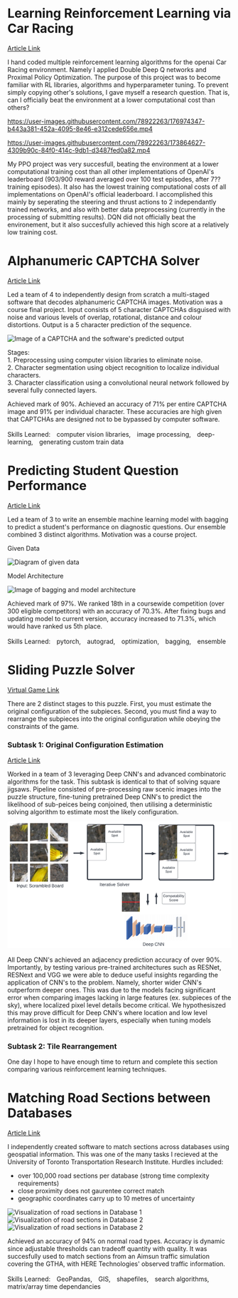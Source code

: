 &nbsp;
# Learning Reinforcement Learning via Car Racing
[Article Link](https://github.com/Ceudan/Car-Racing)

I hand coded multiple reinforcement learning algorithms for the openai Car Racing environment. Namely I applied Double Deep Q networks and Proximal Policy Optimization. The purpose of this project was to become familiar with RL libraries, algorithms and hyperparameter tuning. To prevent simply copying other's solutions, I gave myself a research question. That is, can I officially beat the environment at a lower computational cost than others?

https://user-images.githubusercontent.com/78922263/176974347-b443a381-452a-4095-8e46-e312cede656e.mp4

https://user-images.githubusercontent.com/78922263/173864627-4309b90c-84f0-414c-9db1-d3487fed0a82.mp4


My PPO project was very succesfull, beating the environment at a lower computational training cost than all other implementations of OpenAI's leaderboard (903/900 reward averaged over 100 test episodes, after 7?? training episodes). It also has the lowest training computational costs of all implementations on OpenAI's official leaderboard. I accomplished this mainly by seperating the steering and thrust actions to 2 independantly trained networks, and also with better data preprocessing (currently in the processing of submitting results). DQN did not officially beat the environement, but it also succesfully achieved this high score at a relatively low training cost.

# Alphanumeric CAPTCHA Solver
[Article Link](https://github.com/Ceudan/Alphanumeric-CAPTCHA-Solver)

Led a team of 4 to independently design from scratch a multi-staged software that decodes alphanumeric CAPTCHA images. Motivation was a course final project. Input consists of 5 character CAPTCHAs disguised with noise and various levels of overlap, rotational, distance and colour distortions. Output is a 5 character prediction of the sequence.

![Image of a CAPTCHA and the software's predicted output](images/output.png) 

Stages:
\
&#8291;1. Preprocessing using computer vision libraries to eliminate noise.
\
&#8291;2. Character segmentation using object recognition to localize individual characters.
\
&#8291;3. Character classification using a convolutional neural network followed by several fully connected layers.

Achieved mark of 90%. Achieved an accuracy of 71% per entire CAPTCHA image and 91% per individual character. These accuracies are high given that CAPTCHAs are designed not to be bypassed by computer software. 
\
\
Skills Learned: computer vision libraries, image processing, deep-learning, generating custom train data

# Predicting Student Question Performance
[Article Link](https://github.com/Ceudan/Predicting-Student-Question-Performance)

Led a team of 3 to write an ensemble machine learning model with bagging to predict a student's performance on diagnostic questions. Our ensemble combined 3 distinct algorithms. Motivation was a course project.

Given Data

![Diagram of given data](images/sparse_matrix.png)

Model Architecture

![Image of bagging and model architecture](images/Architecture.png)

Achieved mark of 97%. We ranked 18th in a coursewide competition (over 300 eligible competitors) with an accuracy of 70.3%. After fixing bugs and updating model to current version, accuracy increased to 71.3%, which would have ranked us 5th place.
\
\
Skills Learned: pytorch, autograd, optimization, bagging, ensemble

# Sliding Puzzle Solver
[Virtual Game Link](https://www.proprofsgames.com/puzzle/sliding/mona-lisaq/)

There are 2 distinct stages to this puzzle. First, you must estimate the original configuration of the subpieces. Second, you must find a way to rearrange the subpieces into the original configuration while obeying the constraints of the game.

### Subtask 1: Original Configuration Estimation
[Article Link](https://github.com/Ceudan/Sliding-Puzzle-Solver/blob/main/README.pdf)

Worked in a team of 3 leveraging Deep CNN's and advanced combinatoric algorithms for the task. This subtask is identical to that of solving square jigsaws. Pipeline consisted of pre-processing raw scenic images into the puzzle structure, fine-tuning pretrained Deep CNN's to predict the likelihood of sub-peices being conjoined, then utilising a deterministic solving algorithm to estimate most the likely configuration.

![Image of configuration estimator architecture](images/Solver_Architecture.png)

All Deep CNN's achieved an adjacency prediction accuracy of over 90%. Importantly, by testing various pre-trained architectures such as RESNet, RESNext and VGG we were able to deduce useful insights regarding the application of CNN's to the problem. Namely, shorter wider CNN's outperform deeper ones. This was due to the models facing significant error when comparing images lacking in large features (ex. subpieces of the sky), where localized pixel level details become critical. We hypothesiszed this may prove difficult for Deep CNN's where location and low level information is lost in its deeper layers, especially when tuning models pretrained for object recognition. 

### Subtask 2: Tile Rearrangement
One day I hope to have enough time to return and complete this section comparing various reinforcement learning techniques.




# Matching Road Sections between Databases
[Article Link](https://github.com/Ceudan/Match-Roads-Between-Databases)

I independently created software to match sections across databases using geospatial information. This was one of the many tasks I recieved at the University of Toronto Transportation Research Institute. Hurdles included:
- over 100,000 road sections per database (strong time complexity requirements)
- close proximity does not gaurentee correct match
- geographic coordinates carry up to 10 metres of uncertainty



![Visualization of road sections in Database 1](images/ex1_HERE.png) ![Visualization of road sections in Database 2](images/ex1_aimsun.png) ![Visualization of road sections in Database 2](images/ex1_match_background.png) 


Achieved an accuracy of 94% on normal road types. Accuracy is dynamic since adjustable thresholds can tradeoff quantity with quality. It was succesfully used to match sections from an Aimsun traffic simulation covering the GTHA, with HERE Technologies' observed traffic information.
\
\
Skills Learned: GeoPandas, GIS, shapefiles, search algorithms, matrix/array time dependancies
